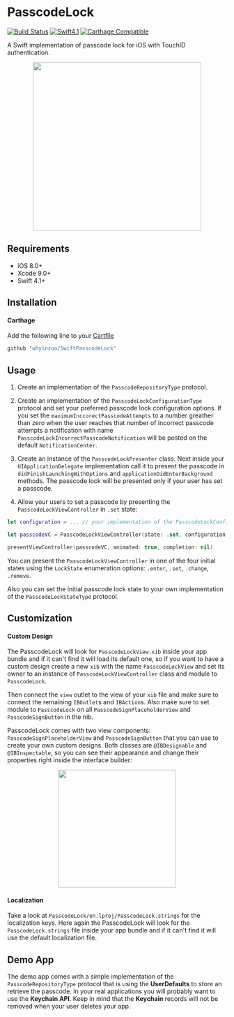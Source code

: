 # PasscodeLock
[![Build Status](https://travis-ci.org/whyinzoo/SwiftPasscodeLock.svg?branch=master)](https://travis-ci.org/whyinzoo/SwiftPasscodeLock)
[![Swift4.1](https://img.shields.io/badge/swift4.1-compatible-brightgreen.svg)](https://apple.com/ios)
[![Carthage Compatible](https://img.shields.io/badge/Carthage-compatible-4BC51D.svg?style=flat)](https://github.com/Carthage/Carthage)

A Swift implementation of passcode lock for iOS with TouchID authentication.

<center><img src="https://raw.githubusercontent.com/yankodimitrov/SwiftPasscodeLock/master/passcode-lock.gif" height="386"></center>

## Requirements
* iOS 8.0+
* Xcode 9.0+
* Swift 4.1+

## Installation

#### Carthage

Add the following line to your [Cartfile](https://github.com/carthage/carthage)
```swift
github "whyinzoo/SwiftPasscodeLock"
```
## Usage

1. Create an implementation of the `PasscodeRepositoryType` protocol.

2. Create an implementation of the `PasscodeLockConfigurationType` protocol and set your preferred passcode lock configuration options. If you set the `maximumInccorectPasscodeAttempts` to a number greather than zero when the user reaches that number of incorrect passcode attempts a notification with name `PasscodeLockIncorrectPasscodeNotification` will be posted on the default `NotificationCenter`. 

3. Create an instance of the `PasscodeLockPresenter` class. Next inside your `UIApplicationDelegate` implementation call it to present the passcode in `didFinishLaunchingWithOptions` and `applicationDidEnterBackground` methods. The passcode lock will be presented only if your user has set a passcode.

4. Allow your users to set a passcode by presenting the `PasscodeLockViewController` in `.set` state:

```swift
let configuration = ... // your implementation of the PasscodeLockConfigurationType protocol

let passcodeVC = PasscodeLockViewController(state: .set, configuration: configuration)

presentViewController(passcodeVC, animated: true, completion: nil)
```

You can present the `PasscodeLockViewController` in one of the four initial states using the `LockState` enumeration options: `.enter`, `.set`, `.change`, `.remove`.

Also you can set the initial passcode lock state to your own implementation of the `PasscodeLockStateType` protocol.

## Customization

#### Custom Design

The PasscodeLock will look for `PasscodeLockView.xib` inside your app bundle and if it can't find it will load its default one, so if you want to have a custom design create a new `xib` with the name `PasscodeLockView` and set its owner to an instance of `PasscodeLockViewController` class and module to `PasscodeLock`. 

Then connect the `view` outlet to the view of your `xib` file and make sure to connect the remaining `IBOutlet`s and `IBAction`s. Also make sure to set module to `PasscodeLock` on all `PasscodeSignPlaceholderView` and `PasscodeSignButton` in the nib.

PasscodeLock comes with two view components: `PasscodeSignPlaceholderView` and `PasscodeSignButton` that you can use to create your own custom designs. Both classes are `@IBDesignable` and `@IBInspectable`, so you can see their appearance and change their properties right inside the interface builder:

<center><img src="https://raw.githubusercontent.com/yankodimitrov/SwiftPasscodeLock/master/passcode-view.png" height="270"></center>

#### Localization

Take a look at `PasscodeLock/en.lproj/PasscodeLock.strings` for the localization keys. Here again the PasscodeLock will look for the `PasscodeLock.strings` file inside your app bundle and if it can't find it will use the default localization file.

## Demo App

The demo app comes with a simple implementation of the `PasscodeRepositoryType` protocol that is using the **UserDefaults** to store an retrieve the passcode. In your real applications you will probably want to use the **Keychain API**. Keep in mind that the **Keychain** records will not be removed when your user deletes your app.
